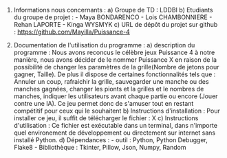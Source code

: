 1) Informations nous concernants :
    a) Groupe de TD : LDDBI
    b) Etudiants du groupe de projet :
        - Maya BONDARENCO
        - Lois CHAMBONNIERE
        - Rehan LAPORTE
        - Kinga WYSMYK
    c) URL de dépôt du projet sur github : https://github.com/Mayilla/Puissance-4

2) Documentation de l'utilisation du programme :
    a) description du programme :
        Nous avons reconcus le célèbre jeux Puissance 4 à notre manière, nous avons décider de le nommer Puissance X en raison de la possibilité de changer les paramètres de la grille(Nombre de jetons pour gagner, Taille). De plus il dispose de certaines fonctionnalités tels que : Annuler un coup, rafraichir la grille, sauvegarder une manche ou des manches gagnées, changer les pionts et la grilles et le nombres de manches, indiquer les utilisateurs avant chaque partie ou encore (Jouer contre une IA).
        Ce jeu permet donc de s'amuser tout en restant compétitif pour ceux qui le souhaitent
    b) Instructions d'installation :
        Pour installer ce jeu, il suffit de télécharger le fichier : X
    c) Instructions d'utilisation :
        Ce fichier est exécutable dans un terminal, dans n'importe quel environement de développement ou directement sur internet sans installé Python.
    d) Dépendances : 
        - outil : Python, Python Debugger, Flake8 
        - Bibliothèque : Tkinter, Pillow, Json, Numpy, Random